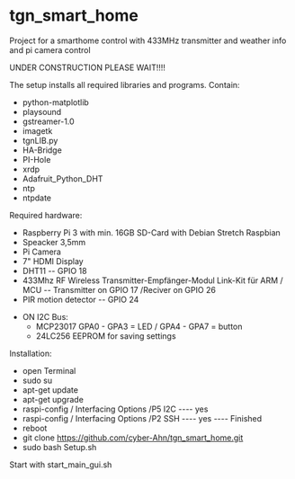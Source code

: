 # tgn_smart_home
Project for a smarthome control with 433MHz transmitter and weather info and pi camera control

UNDER CONSTRUCTION PLEASE WAIT!!!!


The setup installs all required libraries and programs.
Contain:
* python-matplotlib
* playsound
* gstreamer-1.0
* imagetk
* tgnLIB.py
* HA-Bridge
* PI-Hole
* xrdp
* Adafruit_Python_DHT
* ntp
* ntpdate


Required hardware:
* Raspberry Pi 3 with min. 16GB SD-Card with Debian Stretch Raspbian
* Speacker 3,5mm
* Pi Camera
* 7" HDMI Display
* DHT11 -- GPIO 18
* 433Mhz RF Wireless Transmitter-Empfänger-Modul Link-Kit für ARM / MCU -- Transmitter on GPIO 17 /Reciver on GPIO 26
* PIR motion detector -- GPIO 24
+ ON I2C Bus:
  * MCP23017 GPA0 - GPA3 = LED / GPA4 - GPA7 = button
  * 24LC256 EEPROM for saving settings

Installation:
* open Terminal
* sudo su
* apt-get update
* apt-get upgrade
* raspi-config / Interfacing Options /P5 I2C  ---- yes
* raspi-config / Interfacing Options /P2 SSH  ---- yes  ---- Finished
* reboot
* git clone https://github.com/cyber-Ahn/tgn_smart_home.git
* sudo bash Setup.sh

Start with start_main_gui.sh
